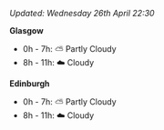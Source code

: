 *Updated: Wednesday 26th April 22:30*

**Glasgow**

* 0h - 7h: :partly_sunny: Partly Cloudy
* 8h - 11h: :cloud: Cloudy

**Edinburgh**

* 0h - 7h: :partly_sunny: Partly Cloudy
* 8h - 11h: :cloud: Cloudy
